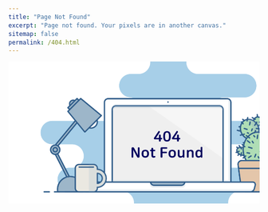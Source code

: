 ```yaml
---
title: "Page Not Found"
excerpt: "Page not found. Your pixels are in another canvas."
sitemap: false
permalink: /404.html
---
```

![](/assets/images/404.png)
